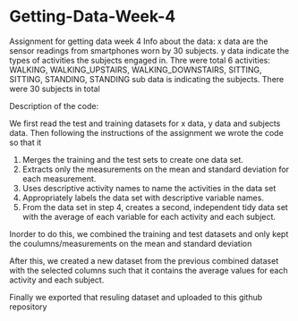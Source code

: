 # Getting-Data-Week-4
Assignment for getting data week 4
Info about the data:
x data are the sensor readings from smartphones worn by 30 subjects.
y data indicate the types of activities the subjects engaged in. Thre were total 6 activities: WALKING, WALKING_UPSTAIRS, WALKING_DOWNSTAIRS, SITTING, SITTING, STANDING, STANDING 
sub data is indicating the subjects. There were 30 subjects in total

Description of the code:

We first read the test and training datasets for x data, y data and subjects data. Then following the instructions of the assignment we wrote the code so that it 

1. Merges the training and the test sets to create one data set.
2. Extracts only the measurements on the mean and standard deviation for each measurement.
3. Uses descriptive activity names to name the activities in the data set
4. Appropriately labels the data set with descriptive variable names.
5. From the data set in step 4, creates a second, independent tidy data set with the average of each variable for each activity and each subject.


Inorder to do this, we  combined the training and test datasets and only kept the coulumns/measurements on the mean and standard deviation

After this, we created a new dataset from the previous combined dataset with the selected columns such that it contains the average values for each activity and each subject.

Finally we exported that resuling dataset and uploaded to this github repository 
